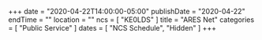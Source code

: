 +++
date = "2020-04-22T14:00:00-05:00"
publishDate = "2020-04-22"
endTime = ""
location = ""
ncs = [ "KE0LDS" ]
title = "ARES Net"
categories = [ "Public Service" ]
dates = [ "NCS Schedule", "Hidden" ]
+++
